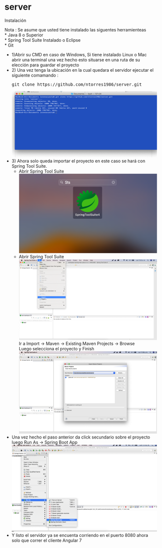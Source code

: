 # server

Instalación

Nota : Se asume que usted tiene instalado las siguentes herramienteas 
       <br>* Java 8 o Superior
       <br>* Spring Tool Suite Instalado o Eclipse
       <br>* Git

<ul>
  <li> 1)Abrir su CMD en caso de Windows, Si tiene instalado Linux o Mac abrir una terminal una vez hecho esto situarse en una ruta de su elección para guardar el proyecto</li>
  <li> 2) Una vez tenga la ubicación en la cual quedara el servidor ejecutar el siguiente comamando : </li>
       <pre>git clone https://github.com/ntorres1986/server.git</pre>
       <img src="https://github.com/ntorres1986/server/blob/master/Screenshot%20at%20Feb%2004%2010-52-58.png?raw=true" />
  <li> 3) Ahora solo queda importar el proyecto en este caso se hará con Spring Tool Suite.
       <ul>
         <li>Abrir Spring Tool Suite <br>
         <img src="https://github.com/ntorres1986/server/blob/master/Captura%20de%20pantalla%202019-02-04%20a%20la(s)%2010.59.58%20a.%20m..png?raw=true" />
         </li>
         <li>Abrir Spring Tool Suite <br>
             <img src="https://github.com/ntorres1986/server/blob/master/Captura%20de%20pantalla%202019-02-04%20a%20la(s)%2011.02.26%20a.%20m..png?raw=true" /><br>
             Ir a Import -> Maven -> Existing Maven Projects -> Browse <br>
             Luego selecciona el proyecto y Finish <br>
             <img src="https://github.com/ntorres1986/server/blob/master/Screenshot%20at%20Feb%2004%2011-09-40.png?raw=true" />
         </li>
       </ul>
  </li>
  <li>Una vez hecho el paso anterior da click secundario sobre el proyecto luego Run As -> Spring Boot App
    <img src="https://github.com/ntorres1986/server/blob/master/Screenshot%20at%20Feb%2004%2011-14-59.png?raw=true" /></li>
 
 <li> Y listo el servidor ya se encuenta corriendo en el puerto 8080 ahora solo que correr el cliente Angular 7</li>
  
    
